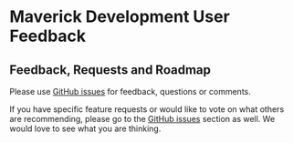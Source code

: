 # Maverick Development User Feedback

## Feedback, Requests and Roadmap

Please use [GitHub issues](https://github.com/MaverickDevelopment/User-Feedback/issues) for feedback, questions or comments.

If you have specific feature requests or would like to vote on what others are recommending, please go to the [GitHub issues](https://github.com/MaverickDevelopment/User-Feedback/issues) section as well.  We would love to see what you are thinking.

